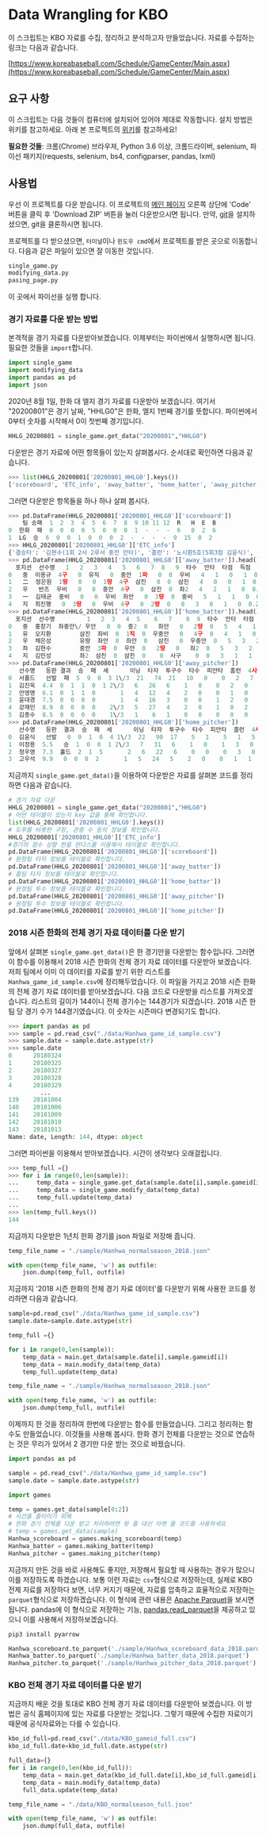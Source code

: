 # Data Wrangling for KBO

이 스크립트는 KBO 자료를 수집, 정리하고 분석하고자 만들었습니다. 자료를 수집하는 링크는 다음과 같습니다.

[https://www.koreabaseball.com/Schedule/GameCenter/Main.aspx](https://www.koreabaseball.com/Schedule/GameCenter/Main.aspx)

## 요구 사항

이 스크립트는 다음 것들이 컴퓨터에 설치되어 있어야 제대로 작동합니다. 설치 방법은 위키를 참고하세요. 아래 본 프로젝트의 [위키](https://github.com/LOPES-HUFS/KBO_Data_Wrangling/wiki/요구-사항-설치-방법)를 참고하세요!

**필요한 것들**: 크롬(Chrome) 브라우져, Python 3.6 이상, 크롬드라이버, selenium, 파이선 패키지(requests, selenium, bs4, configparser, pandas, lxml)

## 사용법

우선 이 프로젝트를 다운 받습니다. 이 프로젝트의 [메인 페이지](https://github.com/LOPES-HUFS/KBO_Data_Wrangling) 오른쪽 상단에 'Code' 버튼을 클릭 후 'Download ZIP' 버튼을 눌러 다운받으시면 됩니다. 만약, [git](https://git-scm.com/downloads)을 설치하셨으면, git을 클론하시면 됩니다.

프로젝트를 다 받으셨으면, `터미널`이나 `윈도우 cmd`에서 프로젝트를 받은 곳으로 이동합니다. 다음과 같은 파일이 있으면 잘 이동한 것입니다.

```bash
single_game.py
modifying_data.py
pasing_page.py
```

이 곳에서 파이선을 실행 합니다.

### 경기 자료를 다운 받는 방법

본격적을 경기 자료를 다운받아보겠습니다. 이제부터는 파이썬에서 실행하시면 됩니다. 필요한 것들을 `import`합니다.

```python
import single_game
import modifying_data
import pandas as pd
import json
```

2020년 8월 1일, 한화 대 엘지 경기 자료를 다운받아 보겠습니다. 여기서 "20200801"은 경기 날짜, "HHLG0"은 한화, 엘지 1번째 경기를 뜻합니다. 파이썬에서 0부터 숫자를 시작해서 0이 첫번째 경기입니다.

```python
HHLG_20200801 = single_game.get_data("20200801","HHLG0")
```

다운받은 경기 자료에 어떤 항목들이 있는지 살펴봅시다. 순서대로 확인하면 다음과 같습니다.

```python
>>> list(HHLG_20200801['20200801_HHLG0'].keys())
['scoreboard', 'ETC_info', 'away_batter', 'home_batter', 'away_pitcher', 'home_pitcher']
```

그러면 다운받은 항목들을 하나 하나 살펴 봅시다.

```python
>>> pd.DataFrame(HHLG_20200801['20200801_HHLG0']['scoreboard'])
    팀 승패  1  2  3  4  5  6  7  8  9 10 11 12  R   H  E  B
0  한화  패  0  0  0  0  5  0  0  0  1  -  -  -  6   8  2  6
1  LG  승  6  0  0  1  0  0  0  2  -  -  -  -  9  15  0  2
>>> HHLG_20200801['20200801_HHLG0']['ETC_info']
{'결승타': '김현수(1회 2사 2루서 중전 안타)', '홈런': '노시환5호(5회3점 김윤식)', '2루타': ['김민성(1회', '홍창기(4회', '노수광(6회', '김현수(8회', '반즈(9회)'], '실책': ['노시환(1회', '하주석(3회)'], '도루': '노수광(9회)', '주루사': ['정주현(1회', '유장혁(3회', '홍창기(6회)'], '포일': '이해창(8회)', '폭투': ['서폴드2(1 2회', '김윤식(5회', '고우석(9회)'], '심판': ['정종수', '이계성', '박기택', '오훈규'], '구장': '잠실', '관중': '2,315', '개시': '18:00', '종료': '21:17', '경기시간': '3:17'}
>>> pd.DataFrame(HHLG_20200801['20200801_HHLG0']['away_batter']).head()
  포지션  선수명   1   2   3   4   5   6   7  8   9  타수  안타  타점  득점     타율   팀
0   중  이용규  4구   0  유직   0  중안  1파   0  0  우비   4   1   0   1  0.274  한화
1   二  정은원  1땅   0   0  1땅  4구  삼진   0  0  삼진   4   0   0   1  0.250  한화
2   우   반즈  우비   0   0  중안  4구   0  삼진  0  좌2   4   2   1   0  0.268  한화
3   一  김태균  중비   0   0  우비  좌안   0  3땅  0  중비   5   1   1   0  0.234  한화
4   지  최진행   0  3땅   0  우비  4구   0  2땅  0   0   3   0   1   0  0.237  한화
>>> pd.DataFrame(HHLG_20200801['20200801_HHLG0']['home_batter']).head()
  포지션  선수명         1   2  3   4  5    6   7    8  9  타수  안타  타점  득점     타율   팀
0   중  홍창기  좌중안\/ 우안   0  0  중2  0   좌안   0   2땅  0   5   4   1   2  0.259  LG
1   유  오지환        삼진  좌비  0  1직  0  우중안   0   4구  0   4   1   0   1  0.288  LG
2   우  채은성        유땅  좌안  0  좌안  0   삼진   0  우중안  0   5   3   2   1  0.279  LG
3   좌  김현수        중안  3파  0  우안  0   2땅   0   좌2  0   5   3   2   1  0.346  LG
4   지  김민성        좌2  삼진  0  삼진  0    0  사구    0  0   3   1   1   1  0.309  LG
>>> pd.DataFrame(HHLG_20200801['20200801_HHLG0']['away_pitcher'])
   선수명   등판 결과  승  패  세      이닝  타자  투구수  타수  피안타  홈런  4사구  삼진  실점  자책  평균자책점   팀
0  서폴드   선발  패  5  9  0  3 1\/3  21   74  21   10   0    0   2   7   5   4.96  한화
1  김진욱  4.4  0  1  1  0  1 2\/3   6   26   6    1   0    0   2   0   0   3.95  한화
2  안영명  6.1  0  1  1  0       1   4   12   4    2   0    0   1   0   0   6.48  한화
3  윤대경  7.5  0  0  0  0       1   4   16   3    0   0    1   2   0   0   2.33  한화
4  강재민  8.9  0  0  0  0    2\/3   5   27   4    2   0    1   0   2   2   3.24  한화
5  김종수  8.5  0  0  0  0    1\/3   1    6   1    0   0    0   0   0   0   5.09  한화
>>> pd.DataFrame(HHLG_20200801['20200801_HHLG0']['home_pitcher'])
   선수명   등판  결과  승  패  세      이닝  타자  투구수  타수  피안타  홈런  4사구  삼진  실점  자책  평균자책점   팀
0  김윤식   선발   0  0  1  0  4 1\/3  22   90  17    5   1    5   1   5   5   7.52  LG
1  이정용  5.5   승  1  0  0  1 2\/3   7   31   6    1   0    1   3   0   0   2.70  LG
2  정우영  7.3  홀드  2  1  5       2   6   22   6    0   0    0   3   0   0   2.90  LG
3  고우석  9.9   0  0  0  2       1   5   24   5    2   0    0   1   1   1  10.29  LG
```

지금까지 `single_game.get_data()`을 이용하여 다운받은 자료를 살펴본 코드를 정리하면 다음과 같습니다.

```python
# 경기 자료 다운
HHLG_20200801 = single_game.get_data("20200801","HHLG0")
# 어떤 테이블이 있는지 key 값을 통해 확인합니다.
list(HHLG_20200801['20200801_HHLG0'].keys())
# 도루를 비롯한 구장, 관중 수 등의 정보를 확인합니다.
HHLG_20200801['20200801_HHLG0']['ETC_info']
#경기의 점수 상황 판을 판다스를 이용해서 테이블로 확인합니다.
pd.DataFrame(HHLG_20200801['20200801_HHLG0']['scoreboard'])
# 원정팀 타자 정보를 테이블로 확인합니다.
pd.DataFrame(HHLG_20200801['20200801_HHLG0']['away_batter'])
# 홈팀 타자 정보를 테이블로 확인합니다.
pd.DataFrame(HHLG_20200801['20200801_HHLG0']['home_batter'])
# 원정팀 투수 정보를 테이블로 확인합니다.
pd.DataFrame(HHLG_20200801['20200801_HHLG0']['away_pitcher'])
# 원정팀 투수 정보를 테이블로 확인합니다.
pd.DataFrame(HHLG_20200801['20200801_HHLG0']['home_pitcher'])
```

### 2018 시즌 한화의 전체 경기 자료 데이터를 다운 받기

앞에서 살펴본 `single_game.get_data()`은 한 경기만을 다운받는 함수입니다. 그러면 이 함수를 이용해서 2018 시즌 한화의 전체 경기 자료 데이터를 다운받아 보겠습니다. 저희 팀에서 이미 이 데이터를 자료를 받기 위한 리스트를 `Hanhwa_game_id_sample.csv`에 정리해두었습니다. 이 파일을 가지고 2018 시즌 한화의 전체 경기 자료 데이터를 받아보겠습니다. 다음 코드로 다운받을 리스트를 가져오겠습니다. 리스트의 길이가 144이니 전체 경기수는 144경기가 되겠습니다. 2018 시즌 한 팀 당 경기 수가 144경기였습니다. 이 숫자는 시즌마다 변경되기도 합니다.

```python
>>> import pandas as pd
>>> sample = pd.read_csv("./data/Hanhwa_game_id_sample.csv")
>>> sample.date = sample.date.astype(str)
>>> sample.date
0      20180324
1      20180325
2      20180327
3      20180328
4      20180329
         ...
139    20181004
140    20181006
141    20181009
142    20181010
143    20181013
Name: date, Length: 144, dtype: object
```

그러면 파이썬을 이용해서 받아보겠습니다. 시간이 생각보다 오래걸립니다.

```python
>>> temp_full ={}
>>> for i in range(0,len(sample)):
...     temp_data = single_game.get_data(sample.date[i],sample.gameid[i])
...     temp_data = single_game.modify_data(temp_data)
...     temp_full.update(temp_data)
...
>>> len(temp_full.keys())
144
```

지금까지 다운받은 1년치 한화 경기를 json 파일로 저장해 줍니다.

```python
temp_file_name = "./sample/Hanhwa_normalseason_2018.json"

with open(temp_file_name, 'w') as outfile:  
    json.dump(temp_full, outfile)
```

지금까지 '2018 시즌 한화의 전체 경기 자료 데이터'를 다운받기 위해 사용한 코드를 정리하면 다음과 같습니다.

```python
sample=pd.read_csv("./data/Hanhwa_game_id_sample.csv")
sample.date=sample.date.astype(str)

temp_full ={}

for i in range(0,len(sample)):
    temp_data = main.get_data(sample.date[i],sample.gameid[i])
    temp_data = main.modify_data(temp_data)
    temp_full.update(temp_data)

temp_file_name = "./sample/Hanhwa_normalseason_2018.json"

with open(temp_file_name, 'w') as outfile:  
    json.dump(temp_full, outfile)
```

이제까지 한 것을 정리하여 한번에 다운받는 함수를 만들었습니다. 그리고 정리하는 함수도 만들었습니다. 이것들을 사용해 봅시다. 한화 경기 전체를 다운받는 것으로 연습하는 것은 무리가 있어서 2 경기만 다운 받는 것으로 바꿨습니다.

```python
import pandas as pd

sample = pd.read_csv("./data/Hanhwa_game_id_sample.csv")
sample.date = sample.date.astype(str)

import games

temp = games.get_data(sample[0:2])
# 시간을 줄이이기 위해 
# 한화 경기 전체를 다운 받고 처리하려면 윗 줄 대신 아랫 줄 코드를 사용하세요
# temp = games.get_data(sample)
Hanhwa_scoreboard = games.making_scoreboard(temp)
Hanhwa_batter = games.making_batter(temp)
Hanhwa_pitcher = games.making_pitcher(temp)
```

지금까지 만든 것을 바로 사용해도 좋지만, 저장해서 필요할 때 사용하는 경우가 많으니 이를 저장하도록 하겠습니다. 보통 이런 자료는 `csv`형식으로 저장하는데, 실제로 KBO 전제 자료를 저장하다 보면, 너무 커지기 때문에, 자료를 압축하고 효율적으로 저장하는 `parquet`형식으로 저장하겠습니다. 이 형식에 관련 내용은 [Apache Parquet](https://parquet.apache.org/)을 보시면 됩니다. pandas에 이 형식으로 저장하는 기능, [pandas.read_parquet](https://pandas.pydata.org/pandas-docs/stable/reference/api/pandas.read_parquet.html)을 제공하고 있으니 이를 사용해서 저장하보겠습니다.

```python
pip3 install pyarrow

Hanhwa_scoreboard.to_parquet('./sample/Hanhwa_scoreboard_data_2018.parquet')
Hanhwa_batter.to_parquet('./sample/Hanhwa_batter_data_2018.parquet')
Hanhwa_pitcher.to_parquet('./sample/Hanhwa_pitcher_data_2018.parquet')
```

### KBO 전체 경기 자료 데이터를 다운 받기

지금까지 배운 것을 토대로 KBO 전체 경기 자료 데이터를 다운받아 보겠습니다. 이 방법은 공식 홈페이지에 있는 자료를 다운받는 것입니다. 그렇기 때문에 수집한 자료이기 때문에 공식자료와는 다를 수 있습니다.

```python
kbo_id_full=pd.read_csv("./data/KBO_gameid_full.csv")
kbo_id_full.date=kbo_id_full.date.astype(str)

full_data={}
for i in range(0,len(kbo_id_full)):
    temp_data = main.get_data(kbo_id_full.date[i],kbo_id_full.gameid[i])
    temp_data = main.modify_data(temp_data)
    full_data.update(temp_data)

temp_file_name = "./data/KBO_normalseason_full.json"

with open(temp_file_name, 'w') as outfile:  
    json.dump(full_data, outfile)
```
